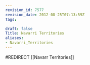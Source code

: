 ```yaml
---
revision_id: 7577
revision_date: 2012-08-25T07:13:59Z
Tags:

draft: false
Title: Navarri Territories
aliases:
- Navarri_Territories
---
```

#REDIRECT [[Navarr Territories]]